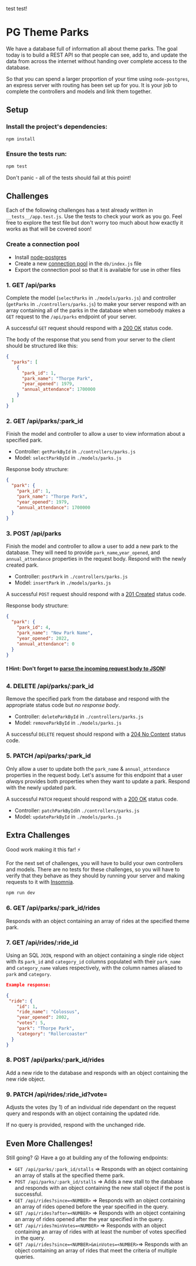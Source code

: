 test test!

# PG Theme Parks

We have a database full of information all about theme parks. The goal today is to build a REST API so that people can see, add to, and update the data from across the internet without handing over complete access to the database.

So that you can spend a larger proportion of your time using `node-postgres`, an express server with routing has been set up for you. It is your job to complete the controllers and models and link them together.

## Setup

### Install the project's dependencies:

```sh
npm install
```

### Ensure the tests run:

```sh
npm test
```

Don't panic - all of the tests should fail at this point!

## Challenges

Each of the following challenges has a test already written in `__tests__/app.test.js`. Use the tests to check your work as you go. Feel free to explore the test file but don't worry too much about how exactly it works as that will be covered soon!

### Create a connection pool

- Install [node-postgres](https://node-postgres.com/)
- Create a new [connection pool](https://node-postgres.com/features/connecting) in the `db/index.js` file
- Export the connection pool so that it is available for use in other files

### 1. GET /api/parks

Complete the model (`selectParks` in `./models/parks.js`) and controller (`getParks` in `./controllers/parks.js`) to make your server respond with an array containing all of the parks in the database when somebody makes a `GET` request to the `/api/parks` endpoint of your server.

A successful `GET` request should respond with a [200 OK](https://developer.mozilla.org/en-US/docs/Web/HTTP/Status/200) status code.

The body of the response that you send from your server to the client should be structured like this:

```json
{
  "parks": [
    {
      "park_id": 1,
      "park_name": "Thorpe Park",
      "year_opened": 1979,
      "annual_attendance": 1700000
    }
  ]
}
```

### 2. GET /api/parks/:park_id

Finish the model and controller to allow a user to view information about a specified park.

- Controller: `getParkById` in `./controllers/parks.js`
- Model: `selectParkById` in `./models/parks.js`

Response body structure:

```json
{
  "park": {
    "park_id": 1,
    "park_name": "Thorpe Park",
    "year_opened": 1979,
    "annual_attendance": 1700000
  }
}
```

### 3. POST /api/parks

Finish the model and controller to allow a user to add a new park to the database. They will need to provide `park_name`,`year_opened`, and `annual_attendance` properties in the request body. Respond with the newly created park.

- Controller: `postPark` in `./controllers/parks.js`
- Model: `insertPark` in `./models/parks.js`

A successful `POST` request should respond with a [201 Created](https://developer.mozilla.org/en-US/docs/Web/HTTP/Status/201) status code.

Response body structure:

```json
{
  "park": {
    "park_id": 4,
    "park_name": "New Park Name",
    "year_opened": 2022,
    "annual_attendance": 0
  }
}
```

#### ❗ **Hint:** Don't forget to [parse the incoming request body to JSON](https://expressjs.com/en/4x/api.html#express.json)!

### 4. DELETE /api/parks/:park_id

Remove the specified park from the database and respond with the appropriate status code but _no response body_.

- Controller: `deleteParkById` in `./controllers/parks.js`
- Model: `removeParkById` in `./models/parks.js`

A successful `DELETE` request should respond with a [204 No Content](https://developer.mozilla.org/en-US/docs/Web/HTTP/Status/204) status code.

### 5. PATCH /api/parks/:park_id

Only allow a user to update both the `park_name` & `annual_attendance` properties in the request body. Let's assume for this endpoint that a user _always_ provides both properties when they want to update a park. Respond with the newly updated park.

A successful `PATCH` request should respond with a [200 OK](https://developer.mozilla.org/en-US/docs/Web/HTTP/Status/200) status code.

- Controller: `patchParkById`in `./controllers/parks.js`
- Model: `updateParkById` in `./models/parks.js`

## Extra Challenges

Good work making it this far! ⚡️

For the next set of challenges, you will have to build your own controllers and models. There are no tests for these challenges, so you will have to verify that they behave as they should by running your server and making requests to it with [Insomnia](https://insomnia.rest/).

```sh
npm run dev
```

### 6. GET /api/parks/:park_id/rides

Responds with an object containing an array of rides at the specified theme park.

### 7. GET /api/rides/:ride_id

Using an SQL `JOIN`, respond with an object containing a single ride object with its `park_id` and `category_id` columns populated with their `park_name` and `category_name` values respectively, with the column names aliased to `park` and `category`.

```json
Example response:

{
 "ride": {
    "id": 1,
    "ride_name": "Colossus",
    "year_opened": 2002,
    "votes": 5,
    "park": "Thorpe Park",
    "category": "Rollercoaster"
  }
}
```

### 8. POST /api/parks/:park_id/rides

Add a new ride to the database and responds with an object containing the new ride object.

### 9. PATCH /api/rides/:ride_id?vote=<up OR down>

Adjusts the votes (by 1) of an individual ride dependant on the request query and responds with an object containing the updated ride.

If no query is provided, respond with the unchanged ride.

## Even More Challenges!

Still going? 😮 Have a go at building any of the following endpoints:

- `GET /api/parks/:park_id/stalls` => Responds with an object containing an array of stalls at the specified theme park.
- `POST /api/parks/:park_id/stalls` => Adds a new stall to the database and responds with an object containing the new stall object if the post is successful.
- `GET /api/rides?since=<NUMBER>` => Responds with an object containing an array of rides opened before the year specified in the query.
- `GET /api/rides?after=<NUMBER>` => Responds with an object containing an array of rides opened after the year specified in the query.
- `GET /api/rides?minVotes=<NUMBER>` => Responds with an object containing an array of rides with at least the number of votes specified in the query.
- `GET /api/rides?since=<NUMBER>&minVotes=<NUMBER>`=> Responds with an object containing an array of rides that meet the criteria of multiple queries.
